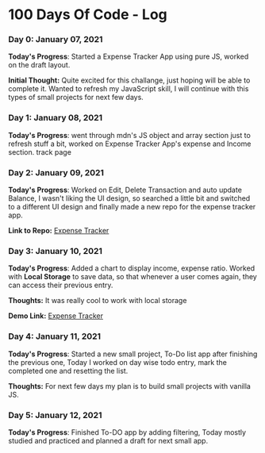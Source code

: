 # 100 Days Of Code - Log

### Day 0: January 07, 2021 

**Today's Progress**: Started a Expense Tracker App using pure JS, worked on the draft layout.

**Initial Thought:** Quite excited for this challange, just hoping will be able to complete it. Wanted to refresh my JavaScript skill, I will continue with this types of small projects for next few days.

### Day 1: January 08, 2021 

**Today's Progress**: went through mdn's JS object and array section just to refresh stuff a bit, worked on Expense Tracker App's expense and Income section.
track page

### Day 2: January 09, 2021 

**Today's Progress**: Worked on Edit, Delete Transaction and auto update Balance, I wasn't liking the UI design, so searched a little bit and switched to a different UI design and finally made a new repo for the expense tracker app.

**Link to Repo:** [Expense Tracker](https://github.com/TahirAnny/Expense_Tracker)

### Day 3: January 10, 2021 

**Today's Progress**: Added a chart to display income, expense ratio. Worked with **Local Storage** to save data, so that whenever a user comes again, they can access their previous entry. 

**Thoughts:** It was really cool to work with local storage

**Demo Link:** [Expense Tracker](https://tahiranny.github.io/Expense_Tracker/)

### Day 4: January 11, 2021 

**Today's Progress**: Started a new small project, To-Do list app after finishing the previous one, Today I worked on day wise todo entry, mark the completed one and resetting the list.

**Thoughts:** For next few days my plan is to build small projects with vanilla JS. 

### Day 5: January 12, 2021 

**Today's Progress**: Finished To-DO app by adding filtering, Today mostly studied and practiced and planned a draft for next small app.

